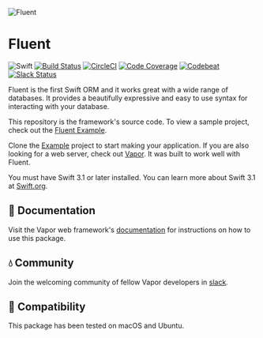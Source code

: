 ![Fluent](https://cloud.githubusercontent.com/assets/1342803/12735105/1bdfb1d0-c913-11e5-9b45-f7a6f7cba720.png)

# Fluent

![Swift](http://img.shields.io/badge/swift-3.1-brightgreen.svg)
[![Build Status](https://travis-ci.org/vapor/fluent.svg?branch=master)](https://travis-ci.org/vapor/fluent)
[![CircleCI](https://circleci.com/gh/vapor/fluent.svg?style=shield)](https://circleci.com/gh/vapor/fluent)
[![Code Coverage](https://codecov.io/gh/vapor/fluent/branch/master/graph/badge.svg)](https://codecov.io/gh/vapor/fluent)
[![Codebeat](https://codebeat.co/badges/a793ad97-47e3-40d9-82cf-2aafc516ef4e)](https://codebeat.co/projects/github-com-vapor-fluent)
[![Slack Status](http://vapor.team/badge.svg)](http://vapor.team)

Fluent is the first Swift ORM and it works great with a wide range of databases. It provides a beautifully expressive and easy to use syntax for interacting with your database.

This repository is the framework's source code. To view a sample project, check out the [Fluent Example](https://github.com/vapor/fluent-example).

Clone the [Example](https://github.com/vapor/fluent-example) project to start making your application. If you are also looking for a web server, check out [Vapor](https://github.com/vapor/vapor). It was built to work well with Fluent.

You must have Swift 3.1 or later installed. You can learn more about Swift 3.1 at [Swift.org](http://swift.org).

## 📖 Documentation

Visit the Vapor web framework's [documentation](http://docs.vapor.codes) for instructions on how to use this package.

## 💧 Community

Join the welcoming community of fellow Vapor developers in [slack](http://vapor.team).

## 🔧 Compatibility

This package has been tested on macOS and Ubuntu.
